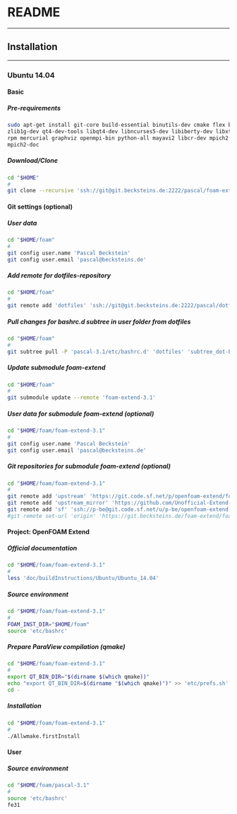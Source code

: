 # README
------

## Installation
------

### Ubuntu 14.04

#### Basic

##### Pre-requirements
```bash
sudo apt-get install git-core build-essential binutils-dev cmake flex bison \
zlib1g-dev qt4-dev-tools libqt4-dev libncurses5-dev libiberty-dev libxt-dev \
rpm mercurial graphviz openmpi-bin python-all mayavi2 libcr-dev mpich2 \
mpich2-doc
```
##### Download/Clone
```bash
cd "$HOME"
#
git clone --recursive 'ssh://git@git.becksteins.de:2222/pascal/foam-extend.git' 'foam'
```

#### Git settings (optional)

##### User data
```bash
cd "$HOME/foam"
#
git config user.name 'Pascal Beckstein'
git config user.email 'pascal@becksteins.de'
```
##### Add remote for dotfiles-repository
```bash
cd "$HOME/foam"
#
git remote add 'dotfiles' 'ssh://git@git.becksteins.de:2222/pascal/dotfiles.git'
```
##### Pull changes for bashrc.d subtree in user folder from dotfiles
```bash
cd "$HOME/foam"
#
git subtree pull -P 'pascal-3.1/etc/bashrc.d' 'dotfiles' 'subtree_dot-bashrc.d' --squash
```
##### Update submodule foam-extend
```bash
cd "$HOME/foam"
#
git submodule update --remote 'foam-extend-3.1'
```
##### User data for submodule foam-extend (optional)
```bash
cd "$HOME/foam/foam-extend-3.1"
#
git config user.name 'Pascal Beckstein'
git config user.email 'pascal@becksteins.de'
```
##### Git repositories for submodule foam-extend (optional)
```bash
cd "$HOME/foam/foam-extend-3.1"
#
git remote add 'upstream' 'https://git.code.sf.net/p/openfoam-extend/foam-extend-3.1'
git remote add 'upstream_mirror' 'https://github.com/Unofficial-Extend-Project-Mirror/openfoam-extend-foam-extend-3.1.git'
git remote add 'sf' 'ssh://p-be@git.code.sf.net/u/p-be/openfoam-extend'
#git remote set-url 'origin' 'https://git.becksteins.de/foam-extend/foam-extend-3.1'
```


#### Project: OpenFOAM Extend

##### Official documentation
```bash
cd "$HOME/foam/foam-extend-3.1"
#
less 'doc/buildInstructions/Ubuntu/Ubuntu_14.04'
```
##### Source environment
```bash
cd "$HOME/foam/foam-extend-3.1"
#
FOAM_INST_DIR="$HOME/foam"
source 'etc/bashrc'
```
##### Prepare ParaView compilation (qmake)
```bash
cd "$HOME/foam/foam-extend-3.1"
#
export QT_BIN_DIR="$(dirname $(which qmake))"
echo "export QT_BIN_DIR=$(dirname "$(which qmake)")" >> 'etc/prefs.sh'
cd -
```
##### Installation
```bash
cd "$HOME/foam/foam-extend-3.1"
#
./Allwmake.firstInstall
```


#### User

##### Source environment
```bash
cd "$HOME/foam/pascal-3.1"
#
source 'etc/bashrc'
fe31
```